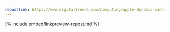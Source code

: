 ```yaml
---
repostlink: https://www.digitaltrends.com/computing/apple-dynamic-caching-explained/
---
```


{% include embed/linkpreview-repost.md %}
